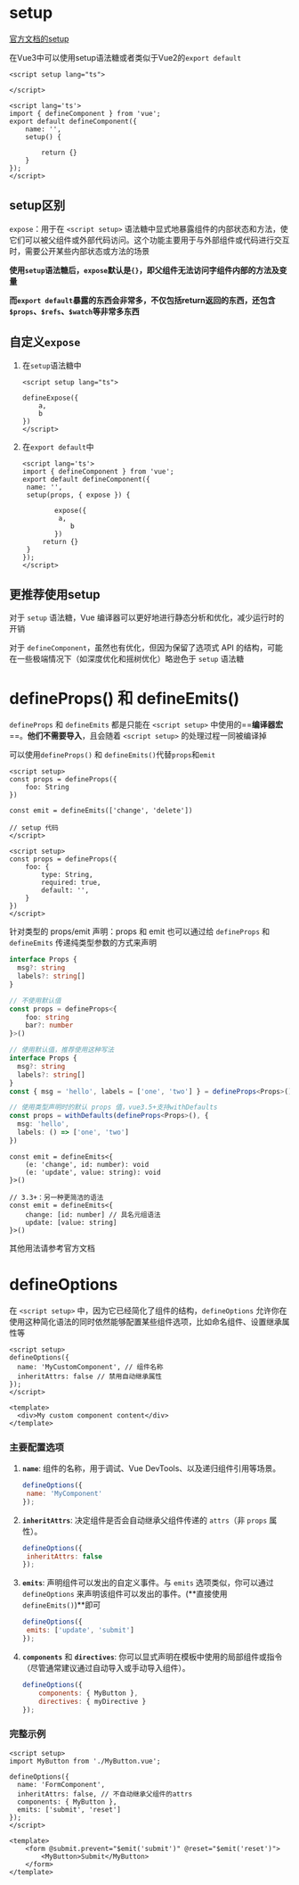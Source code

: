 # setup

[官方文档的setup](https://cn.vuejs.org/api/sfc-script-setup.html "script-setup")

在Vue3中可以使用setup语法糖或者类似于Vue2的`export default`

```vue
<script setup lang="ts">

</script>
```

```vue
<script lang='ts'>
import { defineComponent } from 'vue';
export default defineComponent({
	name: '',
	setup() {
		
		return {}
	}
});
</script>
```



## setup区别

`expose`：用于在 `<script setup>` 语法糖中显式地暴露组件的内部状态和方法，使它们可以被父组件或外部代码访问。这个功能主要用于与外部组件或代码进行交互时，需要公开某些内部状态或方法的场景

**使用`setup`语法糖后，`expose`默认是`{}`，即父组件无法访问字组件内部的方法及变量**

**而`export default`暴露的东西会非常多，不仅包括return返回的东西，还包含`$props`、`$refs`、`$watch`等非常多东西**



## 自定义`expose`

1. 在`setup`语法糖中

   ```vue
   <script setup lang="ts">
   
   defineExpose({
       a,
       b
   })
   </script>
   ```

2. 在`export default`中

   ```vue
   <script lang='ts'>
   import { defineComponent } from 'vue';
   export default defineComponent({
   	name: '',
   	setup(props, { expose }) {
   		
           expose({
           	a,
               b
           })
   		return {}
   	}
   });
   </script>
   ```

   

## 更推荐使用setup

对于 `setup` 语法糖，Vue 编译器可以更好地进行静态分析和优化，减少运行时的开销

对于 `defineComponent`，虽然也有优化，但因为保留了选项式 API 的结构，可能在一些极端情况下（如深度优化和摇树优化）略逊色于 `setup` 语法糖



# defineProps() 和 defineEmits()

`defineProps` 和 `defineEmits` 都是只能在 `<script setup>` 中使用的==**编译器宏**==。**他们不需要导入**，且会随着 `<script setup>` 的处理过程一同被编译掉

可以使用`defineProps()` 和 `defineEmits()`代替`props`和`emit`

```vue
<script setup>
const props = defineProps({
	foo: String
})

const emit = defineEmits(['change', 'delete'])

// setup 代码
</script>
```

```vue
<script setup>
const props = defineProps({
	foo: {
		type: String,
		required: true,
		default: '',
	}
})
</script>
```

针对类型的 props/emit 声明：props 和 emit 也可以通过给 `defineProps` 和 `defineEmits` 传递纯类型参数的方式来声明

```typescript
interface Props {
  msg?: string
  labels?: string[]
}

// 不使用默认值
const props = defineProps<{
    foo: string
    bar?: number
}>()

// 使用默认值，推荐使用这种写法
interface Props {
  msg?: string
  labels?: string[]
}
const { msg = 'hello', labels = ['one', 'two'] } = defineProps<Props>()

// 使用类型声明时的默认 props 值，vue3.5+支持withDefaults
const props = withDefaults(defineProps<Props>(), {
  msg: 'hello',
  labels: () => ['one', 'two']
})
```

```vue
const emit = defineEmits<{
    (e: 'change', id: number): void
    (e: 'update', value: string): void
}>()

// 3.3+：另一种更简洁的语法
const emit = defineEmits<{
    change: [id: number] // 具名元组语法
    update: [value: string]
}>()
```

其他用法请参考官方文档



# defineOptions

在 `<script setup>` 中，因为它已经简化了组件的结构，`defineOptions` 允许你在使用这种简化语法的同时依然能够配置某些组件选项，比如命名组件、设置继承属性等

```vue
<script setup>
defineOptions({
  name: 'MyCustomComponent', // 组件名称
  inheritAttrs: false // 禁用自动继承属性
});
</script>

<template>
  <div>My custom component content</div>
</template>
```

### 主要配置选项

1. **`name`**: 组件的名称，用于调试、Vue DevTools、以及递归组件引用等场景。

   ```javascript
   defineOptions({
   	name: 'MyComponent'
   });
   ```

2. **`inheritAttrs`**: 决定组件是否会自动继承父组件传递的 `attrs`（非 `props` 属性）。

   ```javascript
   defineOptions({
   	inheritAttrs: false
   });
   ```

3. **`emits`**: 声明组件可以发出的自定义事件。与 `emits` 选项类似，你可以通过 `defineOptions` 来声明该组件可以发出的事件。(**直接使用`defineEmits()`)**即可

   ```javascript
   defineOptions({
   	emits: ['update', 'submit']
   });
   ```

4. **`components`** 和 **`directives`**: 你可以显式声明在模板中使用的局部组件或指令（尽管通常建议通过自动导入或手动导入组件）。

   ```javascript
   defineOptions({
       components: { MyButton },
       directives: { myDirective }
   });
   ```

### 完整示例

```vue
<script setup>
import MyButton from './MyButton.vue';

defineOptions({
  name: 'FormComponent',
  inheritAttrs: false, // 不自动继承父组件的attrs
  components: { MyButton },
  emits: ['submit', 'reset']
});
</script>

<template>
    <form @submit.prevent="$emit('submit')" @reset="$emit('reset')">
    	<MyButton>Submit</MyButton>
    </form>
</template>
```